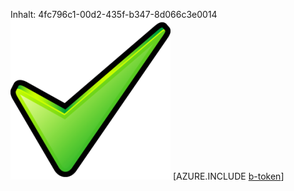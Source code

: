 Inhalt: 4fc796c1-00d2-435f-b347-8d066c3e0014![Bild](31b11bc5-8782-4dfc-ab22-ac39fb844a46.png)
[AZURE.INCLUDE [b-token](b4a6702c-fc89-4261-a5d0-88dafdeae135.md)]
